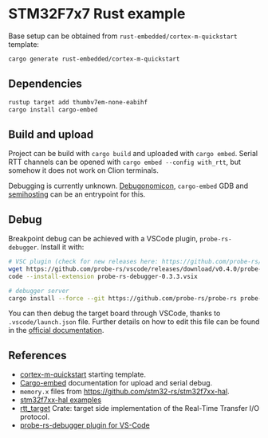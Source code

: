 # STM32F7x7 Rust example
Base setup can be obtained from `rust-embedded/cortex-m-quickstart` template:
```bash
cargo generate rust-embedded/cortex-m-quickstart
```

## Dependencies
```bash
rustup target add thumbv7em-none-eabihf
cargo install cargo-embed
```

## Build and upload
Project can be build with `cargo build` and uploaded with `cargo embed`.
Serial RTT channels can be opened with `cargo embed --config with_rtt`, but somehow it does not work on Clion terminals.

Debugging is currently unknown.
[Debugonomicon](https://docs.rust-embedded.org/debugonomicon/), `cargo-embed` GDB and [semihosting](https://docs.rust-embedded.org/cortex-m-quickstart/cortex_m_semihosting/index.html) can be an entrypoint for this.

## Debug
Breakpoint debug can be achieved with a VSCode plugin, `probe-rs-debugger`.
Install it with:
```bash
# VSC plugin (check for new releases here: https://github.com/probe-rs/vscode/releases)
wget https://github.com/probe-rs/vscode/releases/download/v0.4.0/probe-rs-debugger-0.4.0.vsix
code --install-extension probe-rs-debugger-0.3.3.vsix

# debugger server
cargo install --force --git https://github.com/probe-rs/probe-rs probe-rs-debugger
```

You can then debug the target board through VSCode, thanks to `.vscode/launch.json` file.
Further details on how to edit this file can be found in the [official documentation](https://probe.rs/docs/tools/vscode/).

## References
- [cortex-m-quickstart](https://github.com/rust-embedded/cortex-m-quickstart) starting template.
- [Cargo-embed](https://probe.rs/docs/tools/cargo-embed/) documentation for upload and serial debug.
- `memory.x` files from https://github.com/stm32-rs/stm32f7xx-hal.
- [stm32f7xx-hal examples](https://github.com/stm32-rs/stm32f7xx-hal/tree/main/examples)
- [rtt_target](https://docs.rs/rtt-target/latest/rtt_target/) Crate: target side implementation of the Real-Time Transfer I/O protocol.
- [probe-rs-debugger plugin for VS-Code](https://probe.rs/docs/tools/vscode/)
